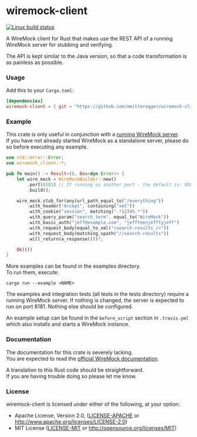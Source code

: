 wiremock-client
===

[![Linux build status](https://travis-ci.org/mmitteregger/wiremock-client-rs.svg?branch=master)](https://travis-ci.org/mmitteregger/wiremock-client-rs)

A WireMock client for Rust that makes use the REST API of a running WireMock server
for stubbing and verifying.

The API is kept similar to the Java version, so that a code transformation is as painless as possible.

### Usage

Add this to your `Cargo.toml`:

```toml
[dependencies]
wiremock-client = { git = "https://github.com/mmitteregger/wiremock-client-rs" }
```

### Example

This crate is only useful in conjunction with a [running WireMock server](http://wiremock.org/docs/running-standalone/).\
If you have not already started WireMock as a standalone server, please do so before executing any example.

```rust
use std::error::Error;
use wiremock_client::*;

pub fn main() -> Result<(), Box<dyn Error>> {
    let wire_mock = WireMockBuilder::new()
        .port(8181) // If running on another port - the default is: 8080
        .build();

    wire_mock.stub_for(any(url_path_equal_to("/everything"))
        .with_header("Accept", containing("xml"))
        .with_cookie("session", matching(".*12345.*"))
        .with_query_param("search_term", equal_to("WireMock"))
        .with_basic_auth("jeff@example.com", "jeffteenjefftyjeff")
        .with_request_body(equal_to_xml("<search-results />"))
        .with_request_body(matching_xpath("//search-results"))
        .will_return(a_response()))?;

    Ok(())
}
```

More examples can be found in the examples directory.\
To run them, execute:
```ignore
cargo run --example <NAME>
```
The examples and integration tests (all tests in the tests directory) require a running WireMock server.
If nothing is changed, the server is expected to run on port 8181. 
Nothing else should be configured. 

An example setup can be found in the `before_script` section in `.travis.yml` 
which also installs and starts a WireMock instance.

### Documentation

The documentation for this crate is severely lacking.\
You are expected to read the [official WireMock documentation](http://wiremock.org/docs/).

A translation to this Rust code should be straightforward.\
If you are having trouble doing so please let me know.

### License

wiremock-client is licensed under either of the following, at your option:

 * Apache License, Version 2.0, ([LICENSE-APACHE](LICENSE-APACHE) or http://www.apache.org/licenses/LICENSE-2.0)
 * MIT License ([LICENSE-MIT](LICENSE-MIT) or http://opensource.org/licenses/MIT)
